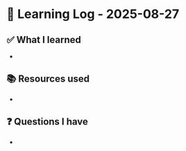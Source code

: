 # 🧠 Learning Log - 2025-08-27

## ✅ What I learned

- 

## 📚 Resources used

- 

## ❓ Questions I have

- 
